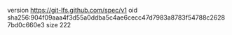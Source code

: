 version https://git-lfs.github.com/spec/v1
oid sha256:904f09aaa4f3d55a0ddba5c4ae6cecc47d7983a8783f54788c26287bd0c660e3
size 222
